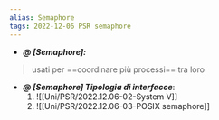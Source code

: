 ```yaml
---
alias: Semaphore
tags: 2022-12-06 PSR semaphore
---
```


- ***@ [Semaphore]:***
> usati per ==coordinare più processi== tra loro
<!--ID: 1670484616721-->


- ***@ [Semaphore] Tipologia di interfacce***:
	1. ![[Uni/PSR/2022.12.06-02-System V]]
	2. ![[Uni/PSR/2022.12.06-03-POSIX semaphore]]

